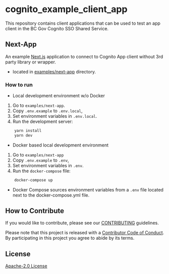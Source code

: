# cognito_example_client_app

This repository contains client applications that can be used to test an app client in the BC Gov Cognito SSO Shared Service.

## Next-App

An example [Next.js](https://nextjs.org/) application to connect to Cognito App client without 3rd party library or wrapper.

- located in [examples/next-app](examples/next-app) directory.

### How to run

- Local development environment w/o Docker

1. Go to `examples/next-app`.
1. Copy `.env.example` to `.env.local`,
1. Set environment variables in `.env.local`.
1. Run the development server:

```sh
    yarn install
    yarn dev
```

- Docker based local development environment

1. Go to `examples/next-app`
1. Copy `.env.example` to `.env`,
1. Set environment variables in `.env`.
1. Run the `docker-compose` file:

```sh
    docker-compose up
```

- Docker Compose sources environment variables from a `.env` file located next to the docker-compose.yml file.

## How to Contribute

If you would like to contribute, please see our [CONTRIBUTING](./CONTRIBUTING.md) guidelines.

Please note that this project is released with a [Contributor Code of Conduct](./CODE_OF_CONDUCT.md).
By participating in this project you agree to abide by its terms.

## License

[Apache-2.0 License](LICENSE)
